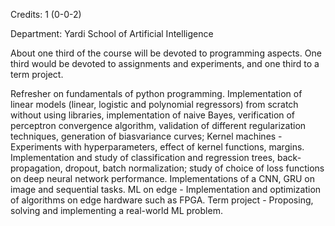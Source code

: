 Credits: 1 (0-0-2)

Department: Yardi School of Artificial Intelligence

About one third of the course will be devoted to programming aspects. One third would be devoted to assignments and experiments, and one third to a term project.

Refresher on fundamentals of python programming. Implementation of linear models (linear, logistic and polynomial regressors) from scratch without using libraries, implementation of naive Bayes, verification of perceptron convergence algorithm, validation of different regularization techniques, generation of biasvariance curves; Kernel machines - Experiments with hyperparameters, effect of kernel functions, margins. Implementation and study of classification and regression trees, back-propagation, dropout, batch normalization; study of choice of loss functions on deep neural network performance. Implementations of a CNN, GRU on image and sequential tasks. ML on edge - Implementation and optimization of algorithms on edge hardware such as FPGA. Term project - Proposing, solving and implementing a real-world ML problem.